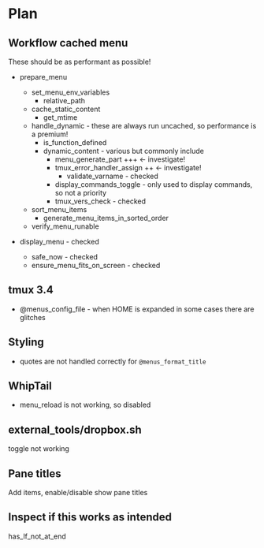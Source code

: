 # Plan

## Workflow cached menu

These should be as performant as possible!

- prepare_menu

  - set_menu_env_variables
    - relative_path
  - cache_static_content
    - get_mtime
  - handle_dynamic - these are always run uncached, so performance is a premium!
    - is_function_defined
    - dynamic_content - various but commonly include
      - menu_generate_part +++ <- investigate!
      - tmux_error_handler_assign ++ <- investigate!
        - validate_varname - checked
      - display_commands_toggle - only used to display commands, so not a priority
      - tmux_vers_check - checked
  - sort_menu_items
    - generate_menu_items_in_sorted_order
  - verify_menu_runable

- display_menu - checked
  - safe_now - checked
  - ensure_menu_fits_on_screen - checked

## tmux 3.4

- @menus_config_file - when HOME is expanded in some cases there are glitches

## Styling

- quotes are not handled correctly for `@menus_format_title`

## WhipTail

- menu_reload is not working, so disabled

## external_tools/dropbox.sh

toggle not working

## Pane titles

Add items, enable/disable show pane titles

## Inspect if this works as intended

has_lf_not_at_end
